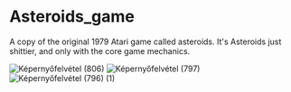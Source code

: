 # Asteroids_game
A copy of the original 1979 Atari game called asteroids. It's Asteroids just shittier, and only with the core game mechanics. 

![Képernyőfelvétel (806)](https://user-images.githubusercontent.com/71033576/206851367-bd9c0cdd-8d06-4598-bb66-15c66b4dfbe6.png)
![Képernyőfelvétel (797)](https://user-images.githubusercontent.com/71033576/206851384-47d8e880-cce0-4432-bf66-cd1b54af26dd.png)
![Képernyőfelvétel (796) (1)](https://user-images.githubusercontent.com/71033576/206851388-d9167c37-7a5a-47e4-9a41-e5b78bd5a203.png)
